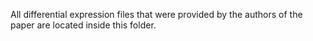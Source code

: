 All differential expression files that were provided by the authors of the paper are located inside this folder.
